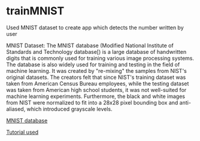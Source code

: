 # trainMNIST
Used MNIST dataset to create app which detects the number written by user

MNIST Dataset: The MNIST database (Modified National Institute of Standards and Technology database[) is a large database of handwritten digits that is commonly used for training various image processing systems. The database is also widely used for training and testing in the field of machine learning. It was created by "re-mixing" the samples from NIST's original datasets. The creators felt that since NIST's training dataset was taken from American Census Bureau employees, while the testing dataset was taken from American high school students, it was not well-suited for machine learning experiments. Furthermore, the black and white images from NIST were normalized to fit into a 28x28 pixel bounding box and anti-aliased, which introduced grayscale levels.

[MNIST database](https://en.wikipedia.org/wiki/MNIST_database)

[Tutorial used](https://www.youtube.com/watch?v=L2cAjgc1-bo)
